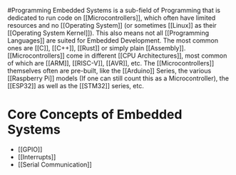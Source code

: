 #Programming 
Embedded Systems is a sub-field of Programming that is dedicated to run code on [[Microcontrollers]], which often have limited resources and no [[Operating System]] (or sometimes [[Linux]] as their [[Operating System Kernel]]). This also means not all [[Programming Languages]] are suited for Embedded Development. The most common ones are [[C]], [[C++]], [[Rust]] or simply plain [[Assembly]]. 
[[Microcontrollers]] come in different [[CPU Architectures]], most common of which are [[ARM]], [[RISC-V]], [[AVR]], etc. The [[Microcontrollers]] themselves often are pre-built, like the [[Arduino]] Series, the various [[Raspberry Pi]] models (If one can still count this as a Microcontroller), the [[ESP32]] as well as the [[STM32]] series, etc. 

# Core Concepts of Embedded Systems

- [[GPIO]]
- [[Interrupts]]
- [[Serial Communication]]


